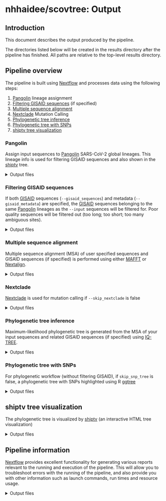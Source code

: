 <!-- TODO: better document workflow output (e.g. https://github.com/nf-core/viralrecon/blob/master/docs/output.md) -->
# nhhaidee/scovtree: Output

## Introduction

This document describes the output produced by the pipeline.

The directories listed below will be created in the results directory after the pipeline has finished. All paths are relative to the top-level results directory.

<!-- TODO nf-core: Write this documentation describing your workflow's output -->

## Pipeline overview

The pipeline is built using [Nextflow](https://www.nextflow.io/)
and processes data using the following steps:

<!-- TODO: Add pipeline steps -->

1. [Pangolin](#pangolin) lineage assignment
2. [Filtering GISAID sequences](#filtering-gisaid-sequences) (if specified)
3. [Multiple sequence alignment](#multiple-sequence-alignment)
4. [Nextclade](#nextclade) Mutation Calling   
5. [Phylogenetic tree inference](#phylogenetic-tree-inference)
6. [Phylogenetic tree with SNPs](#phylogenetic-tree-with-SNPs)
7. [shiptv tree visualization](#shiptv-tree-visualization)

### Pangolin

Assign input sequences to [Pangolin] SARS-CoV-2 global lineages. This lineage info is used for filtering GISAID sequences and also shown in the [shiptv] tree.

<details markdown="1">
<summary>Output files</summary>

* `pangolin/pangolin.csv`: [Pangolin] lineage assignment results.

</details>

### Filtering GISAID sequences

If both [GISAID] sequences (`--gisaid_sequences`) and metadata (`--gisaid_metadata`) are specified, the [GISAID] sequences belonging to the same [Pangolin] lineages as the `--input` sequences will be filtered for. Poor quality sequences will be filtered out (too long; too short; too many ambiguous sites).

<details markdown="1">
<summary>Output files</summary>

* `gisaid/`
  * `gisaid_sequences.filtered.fasta`: [GISAID] sequences filtered based on metadata, quality and [Pangolin] lineage.
  * `gisaid_metadata.filtered.tsv`: Metadata for filtered [GISAID] sequences.
  * `gisaid_metadata.nextstrain.tsv`: Metadata for filtered [GISAID] sequences compatible with [Nextstrain] analysis.
  * `gisaid_filtering_stats.json`: GISAID filtering stats JSON.

</details>

### Multiple sequence alignment

Multiple sequence alignment (MSA) of user specified sequences and GISAID sequences (if specified) is performed using either [MAFFT] or [Nextalign].

<details markdown="1">
<summary>Output files</summary>

* `msa/`
  * `msa.filtered.fasta`: Filtered MSA sequences for phylogenetic analysis.
  * `metadata.filtered.tsv`: Metadata for filtered MSA sequences.
  * `nextalign/`:
    * `sequences.nextalign.fasta`: Nextalign MSA output FASTA file.
    * `nextalign.insertions.csv`: Nextalign insertions present in input sequences relative to reference sequence.

</details>

### Nextclade

[Nextclade] is used for mutation calling if `--skip_nextclade` is false

<details markdown="1">
<summary>Output files</summary>

* `nextclade/`
  * `aa_mutation_matrix.tsv`: An aa mutation matrix of sequences, `1` if aa mutation represented in sequences, otherwise is `0`
  * `nextclade.csv`: The `csv` file is generated bu [Nextclade]
  * `sequences.nextclade.fasta`: Sequences for running [Nextclade]
  
</details>

### Phylogenetic tree inference

Maximum-likelihood phylogenetic tree is generated from the MSA of your input sequences and related GISAID sequences (if specified) using [IQ-TREE].

<details markdown="1">
<summary>Output files</summary>

* `iqtree/`
  * `iqtree-*.treefile`: Newick format IQ-TREE phylogenetic tree
  * `iqtree-*.iqtree`: IQ-TREE phylogenetic analysis report
  * `iqtree-*.log`: IQ-TREE log file
  * `iqtree-*.mldist`: IQ-TREE maximum-likelihood distances output file
  
</details>

### Phylogenetic tree with SNPs

For phylogenetic workflow (without filtering GISAID), if `skip_snp_tree` is false, a phylogenetic tree with SNPs highlighted using R [ggtree]
<details markdown="1">
<summary>Output files</summary>

* `plots/`
  * `phylogentic_tree_snps.pdf`: A phylogenetic tree with SNPs highlighted.
  * `data/`:
    * `alleles.tsv`: A `tsv` file with variants found in samples.
  
</details>
  
## shiptv tree visualization

The phylogenetic tree is visualized by [shiptv] (an interactive HTML tree visualization)

<details markdown="1">
<summary>Output files</summary>

* `shiptv/`
  * `leaflist`: The virus strains are presented in visualization
  * `metadata.leaflist.tsv`: The metadata information of virus strains
  * `metadata.merged.tsv`: `metadata.leaflist.tsv` is merged with pangolin report of input sequences and aa mutation matrix (if `--skip_nextclade` is false)
  * `metadata.shiptv.tsv`: The metadata file is generated by [shiptv]
  * `shiptv.html`: An interactive HTML tree visualization

</details>

## Pipeline information

[Nextflow](https://www.nextflow.io/docs/latest/tracing.html) provides excellent functionality for generating various reports relevant to the running and execution of the pipeline. This will allow you to troubleshoot errors with the running of the pipeline, and also provide you with other information such as launch commands, run times and resource usage.

<details markdown="1">
<summary>Output files</summary>

* `pipeline_info/`
  * Reports generated by Nextflow: `execution_report.html`, `execution_timeline.html`, `execution_trace.txt` and `pipeline_dag.dot`/`pipeline_dag.svg`.
  * Reports generated by the pipeline: `pipeline_report.html`, `pipeline_report.txt` and `software_versions.tsv`.

</details>

<!-- TODO: add links to tools used in this pipeline -->
[ggtree]: https://bioconductor.org/packages/release/bioc/html/ggtree.html
[GISAID]: https://www.gisaid.org/
[IQ-TREE]: http://www.iqtree.org/
[jts/ncov-tools]: https://github.com/jts/ncov-tools
[MAFFT]: https://mafft.cbrc.jp/alignment/software/
[Nextalign]: https://github.com/nextstrain/nextclade/tree/master/packages/nextalign_cli
[Nextclade]: https://github.com/nextstrain/nextclade/tree/master/packages/nextclade_cli
[Nextflow]: https://www.nextflow.io/
[Nextstrain]: https://nextstrain.org/
[nf-core]: https://nf-co.re/
[Pangolin]: https://github.com/cov-lineages/pangolin/
[SARS-CoV-2]: https://www.ncbi.nlm.nih.gov/nuccore/MN908947.3/
[shiptv]: https://github.com/peterk87/shiptv
